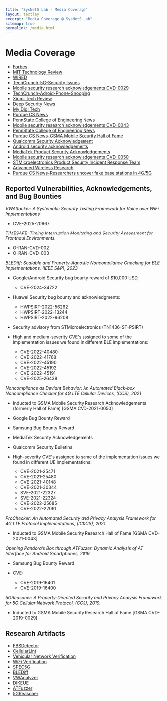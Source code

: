 ```yaml
---
title: "SysNetS Lab - Media Coverage"
layout: textlay
excerpt: "Media Coverage @ SysNetS Lab"
sitemap: true
permalink: /media.html
---
```


# Media Coverage
 
-  <a href="https://www.forbes.com/sites/kateoflahertyuk/2019/11/13/new-5g-security-threats-spark-snooping-fears/#2fc791035025" title="New 5G Security Threat Sparks Snooping Fears" target='_blank'>Forbes</a>
-  <a href="https://www.technologyreview.com/2019/11/13/102462/5g-has-security-flaws-that-could-let-hackers-track-your-location/" title="5G has security flaws that could let hackers track your location" target='_blank'>MIT Technology Review</a>
-   <a href="https://www.wired.com/story/5g-vulnerabilities-downgrade-attacks/" title="As 5G Rolls Out, Troubling New Security Flaws Emerge" target='_blank'>WIRED</a>
-   <a href="https://techcrunch.com/2019/11/12/5g-flaws-locations-spoof-alerts/" title="New 5G flaws can track phone locations and spoof emergency alerts" target='_blank'>TechCrunch-5G-Security Issues</a>
-   <a href="https://www.gsma.com/solutions-and-impact/technologies/security/gsma-mobile-security-research-acknowledgements/" title="Mobile security research acknowledgements" target='_blank'>Mobile security research acknowledgements CVD-0029</a>
-   <a href="https://techcrunch.com/2019/11/08/android-baseband-flaws/" title="Popular Android phones can be tricked into snooping on their owners" target='_blank'>TechCrunch-Adroid-Phone-Snooping</a>
-   <a href="https://c.mi.com/thread-2611179-1-0.html" title="Xiomi Tech Review" target='_blank'>Xiomi Tech Review</a>
-   <a href="https://deepsecurity.news/hacking/atfuzzer-a-threat-that-misuses-usb-chargers-headsets-and-bluetooth/" title="Deep Security News" target='_blank'>Deep Security News</a>
-   <a href="https://mydigitech.ml/smartphones/atfuzzer-android-baseband-security-probability-exploits-malicious-bluetooth-usb-tools-researchers/" title="My Digi Tech" target='_blank'>My Digi Tech</a>
-   <a href="https://www.cs.purdue.edu/news/articles/2019/karim_paper.html" title="Karim receives Distinguished Paper Award at ACSAC" target='_blank'>Purdue CS News</a>
-   <a href="https://news.engr.psu.edu/2021/hussain-syed-rafiul-gsma-honor.aspx" title="Researcher named to international Mobile Security Hall of Fame" target='_blank'>PennState College of Engineering News</a>
-    <a href="https://www.gsma.com/solutions-and-impact/technologies/security/gsma-mobile-security-research-acknowledgements/" title="Mobile security research acknowledgements" target='_blank'>Mobile security research acknowledgements CVD-0043</a>
-    <a href="https://news.engr.psu.edu/2022/hussain-syed-rafiul-dikeue-cell-security.aspx" title="New technique identifies cell phone vulnerabilities accurately and automatically" target='_blank'>PennState College of Engineering News</a>
-    <a href="https://www.cs.purdue.edu/news/articles/2021/bertino_gsma.html" title="Bertino and Karim named to GSMA Mobile Security Hall of Fame" target='_blank'>Purdue CS News-GSMA Mobile Security Hall of Fame</a>
-    <a href="https://docs.qualcomm.com/product/publicresources/securitybulletin/april-2022-bulletin.html" title="Qualcomm Security Acknowledgement" target='_blank'>Qualcomm Security Acknowledgement</a>
-    <a href="https://source.android.com/docs/security/overview/acknowledgements" title="Android security acknowledgements" target='_blank'>Android security acknowledgements</a>
-    <a href="https://corp.mediatek.com/product-security-acknowledgements" title="MediaTek Product Security Acknowledgements" target='_blank'>MediaTek Product Security Acknowledgements</a>
-    <a href="https://www.gsma.com/solutions-and-impact/technologies/security/gsma-mobile-security-research-acknowledgements/" title="Mobile security research acknowledgements" target='_blank'>Mobile security research acknowledgements CVD-0050</a>
-    <a href="https://www.st.com/content/st_com/en/about/security-and-privacy/psirt.html" title="STMicroelectronics Product Security Incident Response Team" target='_blank'>STMicroelectronics Product Security Incident Response Team</a>
-    <a href="https://advancedwireless.org/outreach/fake-base-station-detection-research-on-powder/" title="Advanced Wireless Research" target='_blank'>Advanced Wireless Research</a>
-    <a href="https://www.cs.purdue.edu/news/articles/2023/researchers-uncover-fake-base-stations-in-cellular-networks-using-machine-learning.html" title="Researchers uncover fake base stations in cellular networks using machine learning" target='_blank'>Purdue CS News-Researchers uncover fake base stations in 4G/5G</a>
  

## Reported Vulnerabilities, Acknowledgements, and Bug Bounties

*VWAttacker: A Systematic Security Testing Framework for Voice over WiFi Implementations*
- CVE-2025-20667

*TIMESAFE: Timing Interruption Monitoring and Security Assessment for Fronthaul Environments.*
- O-RAN-CVD-002 
- O-RAN-CVD-003

*BLEDiff: Scalable and Property-Agnostic Noncompliance Checking for BLE Implementations, (IEEE S&P), 2023*
- Google/Android Security bug bounty reward of $10,000 USD, 
  - CVE-2024-34722
- Huawei Security bug bounty and acknowledgments: 
  - HWPSIRT-2022-56262 
  - HWPSIRT-2022-13244 
  - HWPSIRT-2022-96208

- Security advisory from STMicroelectronics (TN1436-ST-PSIRT)

- High and medium-severity CVE's assigned to some of the implementation issues we found in different BLE implementations: 
  - CVE-2022-40480 
  - CVE-2022-41768 
  - CVE-2022-45190
  - CVE-2022-45192
  - CVE-2022-45191
  - CVE-2025-26438

*Noncompliance as Deviant Behavior: An Automated Black-box Noncompliance Checker for 4G LTE Cellular Devices, (CCS), 2021*

- Inducted to GSMA Mobile Security  Research Acknowledgements (formerly Hall of Fame) [GSMA CVD-2021-0050]
- Google Bug Bounty Reward 
- Samsung Bug Bounty Reward
- MediaTek Security Acknowledgements
- Qualcomm Security Bulletins

- High-severity CVE's assigned to some of the implementation issues we found in different UE implementations: 
  - CVE-2021-25471 
  - CVE-2021-25480 
  - CVE-2021-40148 
  - CVE-2021-30344  
  - SVE-2021-22327 
  - SVE-2021-22324 
  - CVE-2022-25685 
  - CVE-2022-22091

*ProChecker: An Automated Security and Privacy Analysis Framework for 4G LTE Protocol Implementations, (ICDCS), 2021.* 

- Inducted to GSMA Mobile Security Research Hall of Fame [GSMA CVD-2021-0043]

*Opening Pandora’s Box through ATFuzzer: Dynamic Analysis of AT Interface for Android Smartphones, 2019.*

- Samsung Bug Bounty Reward

- CVE: 
  - CVE-2019-16401 
  - CVE-2019-16400

*5GReasoner: A Property-Directed Security and Privacy Analysis Framework for 5G Cellular Network Protocol, (CCS), 2019.* 

- Inducted to GSMA Mobile Security Research Hall of Fame [GSMA CVD-2019-0029]

## Research Artifacts

-   <a href="https://fbsdetector.github.io/" title="FBSDetector" target='_blank'>FBSDetector</a>
-   <a href="https://cellularlint.github.io/" title="CellularLint" target='_blank'>CellularLint</a>
-   <a href="https://github.com/MasterTigress2020/J1939_81_NMP_Attacks" title="Vehicular Network Verification" target='_blank'>Vehicular Network Verification</a>
-   <a href="https://github.com/Zilinlin/FunctionalWifiModelTesting" title="WiFi Verification" target='_blank'>WiFi Verification</a>
-   <a href="https://github.com/Imtiazkarimik23/SPEC5G" title="SPEC5G" target='_blank'>SPEC5G</a>
-   <a href="https://github.com/BLEDiff/BLEDiff" title="BLEDiff" target='_blank'>BLEDiff</a>
-   <a href="https://github.com/vwanalyzer" title="VWAnalyzer" target='_blank'>VWAnalyzer</a>
-   <a href="https://github.com/SyNSec-den/DIKEUE" title="DIKEUE" target='_blank'>DIKEUE</a>
-   <a href="https://github.com/Imtiazkarimik23/ATFuzzer" title="ATFuzzer" target='_blank'>ATFuzzer</a>
-   <a href="https://github.com/relentless-warrior/5GReasoner" title="5GReasoner" target='_blank'>5GReasoner</a>

